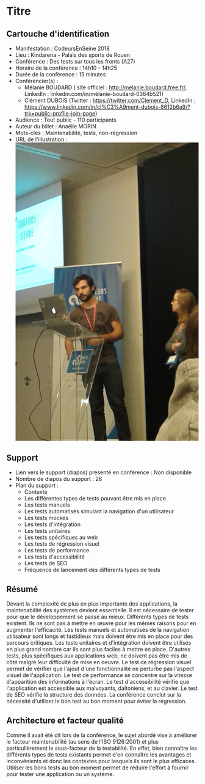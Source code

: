 # Titre

## Cartouche d'identification

 - Manifestation : CodeursEnSeine 2018
 - Lieu : Kindarena - Palais des sports de Rouen
 - Conférence : Des tests sur tous les fronts (A27)
 - Horaire de la conférence : 14h10 - 14h25
 - Durée de la conférence : 15 minutes
 - Conférencier(s) :
   - Mélanie BOUDARD ( site officiel : http://melanie.boudard.free.fr/, LinkedIn : linkedin.com/in/mélanie-boudard-0364b521)
   - Clément DUBOIS (Twitter : https://twitter.com/Clement_D, LinkedIn : https://www.linkedin.com/in/cl%C3%A9ment-dubois-8612b6a9/?trk=public-profile-join-page)
 - Audience : Tout public - 110 participants
 - Auteur du billet : Anaëlle MORIN
 - Mots-clés : Maintenabilité, tests, non-régression
 - URL de l'illustration : ![Photo prise lors de la conférence](20181122.jpg)

## Support
 - Lien vers le support (diapos) présenté en conférence : Non disponible
 - Nombre de diapos du support : 28
 - Plan du support :
   - Contexte
   - Les différentes types de tests pouvant être mis en place
    - Les tests manuels
    - Les tests automatisés simulant la navigation d'un utilisateur
    - Les tests mockés
    - Les tests d'intégration
    - Les tests unitaires
   - Les tests spécifiques au web
    - Les tests de régression visuel
    - Les tests de performance
    - Les tests d'accessibilité
    - Les tests de SEO
   - Fréquence de lancement des différents types de tests

## Résumé
Devant la complexité de plus en plus importante des applications, la maintenabilité des systèmes devient essentielle. Il est nécessaire de tester pour que le développement se passe au mieux. Différents types de tests existent. Ils ne sont pas à mettre en œuvre pour les mêmes raisons pour en augmenter l'efficacité. Les tests manuels et automatisés de la navigation utilisateur sont longs et fastidieux mais doivent être mis en place pour des parcours critiques. Les tests unitaires et d'intégration doivent être utilisés en plus grand nombre car ils sont plus faciles à mettre en place. 
D'autres tests, plus spécifiques aux applications web, ne doivent pas être mis de côté malgré leur difficulté de mise en oeuvre. Le test de régression visuel permet de vérifier que l'ajout d'une fonctionnalité ne perturbe pas l'aspect visuel de l'application. Le test de performance se concentre sur la vitesse d'apparition des informations à l'écran. Le test d'accessibilité vérifie que l'application est accessible aux malvoyants, daltoniens, et au clavier. Le test de SEO vérifie la structure des données.
La conférence conclut sur la nécessité d'utiliser le bon test au bon moment pour éviter la régression.


## Architecture et facteur qualité
Comme il avait été dit lors de la conférence, le sujet abordé vise à améliorer le facteur maintenabilité (au sens de l'ISO 9126:2001) et plus particulièrement le sous-facteur de la testabilité. En effet, bien connaître les différents types de tests existants permet d'en connaître les avantages et inconvénients et donc les contextes pour lesquels ils sont le plus efficaces. Utiliser les bons tests au bon moment permet de réduire l'effort à fournir pour tester une application ou un système.
